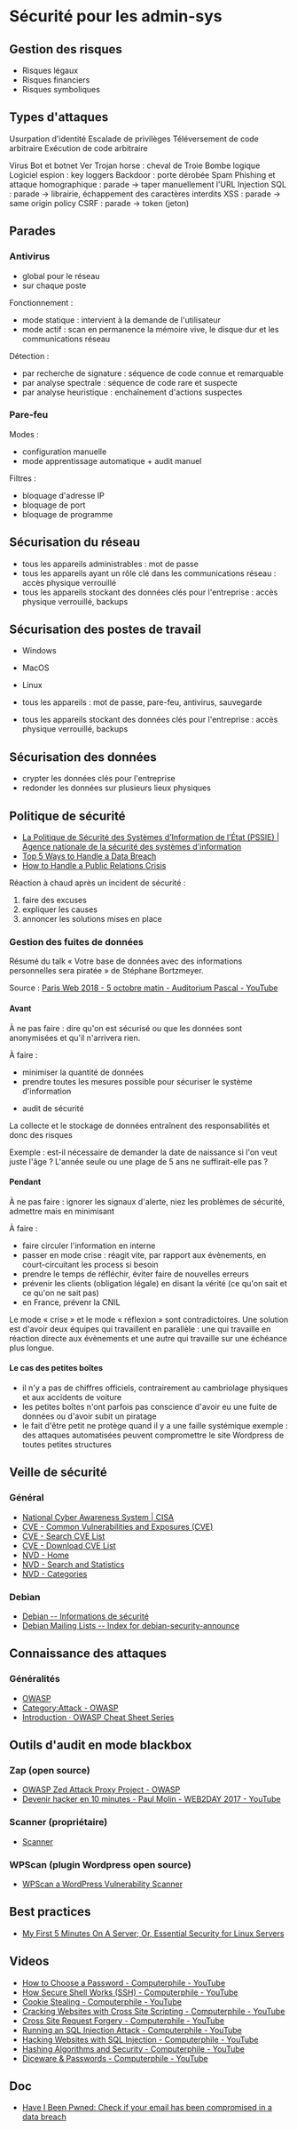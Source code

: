 # Sécurité pour les admin-sys

## Gestion des risques

- Risques légaux 
- Risques financiers 
- Risques symboliques 

## Types d'attaques

Usurpation d'identité
Escalade de privilèges
Téléversement de code arbitraire
Exécution de code arbitraire

Virus
Bot et botnet
Ver
Trojan horse : cheval de Troie
Bombe logique
Logiciel espion : key loggers
Backdoor : porte dérobée
Spam
Phishing et attaque homographique : parade -> taper manuellement l'URL
Injection SQL : parade -> librairie, échappement des caractères interdits
XSS : parade -> same origin policy
CSRF : parade -> token (jeton)

## Parades

### Antivirus

- global pour le réseau
- sur chaque poste

Fonctionnement :

- mode statique : intervient à la demande de l'utilisateur
- mode actif : scan en permanence la mémoire vive, le disque dur et les communications réseau

Détection :

- par recherche de signature : séquence de code connue et remarquable
- par analyse spectrale : séquence de code rare et suspecte
- par analyse heuristique : enchaînement d'actions suspectes

### Pare-feu

Modes :

- configuration manuelle
- mode apprentissage automatique + audit manuel

Filtres :

- bloquage d'adresse IP
- bloquage de port
- bloquage de programme

## Sécurisation du réseau

- tous les appareils administrables : mot de passe
- tous les appareils ayant un rôle clé dans les communications réseau : accès physique verrouillé
- tous les appareils stockant des données clés pour l'entreprise : accès physique verrouillé, backups

## Sécurisation des postes de travail

- Windows
- MacOS
- Linux

- tous les appareils : mot de passe, pare-feu, antivirus, sauvegarde
- tous les appareils stockant des données clés pour l'entreprise : accès physique verrouillé, backups

## Sécurisation des données

- crypter les données clés pour l'entreprise
- redonder les données sur plusieurs lieux physiques

## Politique de sécurité

- [La Politique de Sécurité des Systèmes d’Information de l’État (PSSIE) | Agence nationale de la sécurité des systèmes d'information](https://www.ssi.gouv.fr/entreprise/reglementation/protection-des-systemes-dinformations/la-politique-de-securite-des-systemes-dinformation-de-letat-pssie/)
- [Top 5 Ways to Handle a Data Breach](https://securitytrails.com/blog/top-5-ways-handle-data-breach)
- [How to Handle a Public Relations Crisis](https://www.businessnewsdaily.com/8935-recover-from-pr-crisis.html)

Réaction à chaud après un incident de sécurité :

1. faire des excuses
2. expliquer les causes
3. annoncer les solutions mises en place

### Gestion des fuites de données

Résumé du talk « Votre base de données avec des informations personnelles sera piratée » de Stéphane Bortzmeyer.

Source : [Paris Web 2018 - 5 octobre matin - Auditorium Pascal - YouTube](https://www.youtube.com/watch?v=VnwzO0uNn6o&t=3836)

#### Avant

À ne pas faire : dire qu'on est sécurisé ou que les données sont anonymisées et qu'il n'arrivera rien.

À faire :

- minimiser la quantité de données
- prendre toutes les mesures possible pour sécuriser le système d'information
+ audit de sécurité

La collecte et le stockage de données entraînent des responsabilités et donc des risques

Exemple : est-il nécessaire de demander la date de naissance si l'on veut juste l'âge ? L'année seule ou une plage de 5 ans ne suffirait-elle pas ?

#### Pendant

À ne pas faire : ignorer les signaux d'alerte, niez les problèmes de sécurité, admettre mais en minimisant

À faire :

- faire circuler l'information en interne
- passer en mode crise : réagit vite, par rapport aux évènements, en court-circuitant les process si besoin
- prendre le temps de réfléchir, éviter faire de nouvelles erreurs
- prévenir les clients (obligation légale) en disant la vérité (ce qu'on sait et ce qu'on ne sait pas)
- en France, prévenr la CNIL

Le mode « crise » et le mode « réflexion » sont contradictoires.
Une solution est d'avoir deux équipes qui travaillent en parallèle : une qui travaille en réaction directe aux évènements et une autre qui travaille sur une échéance plus longue.

#### Le cas des petites boîtes

- il n'y a pas de chiffres officiels, contrairement au cambriolage physiques et aux accidents de voiture
- les petites boîtes n'ont parfois pas conscience d'avoir eu une fuite de données ou d'avoir subit un piratage
- le fait d'être petit ne protège quand il y a une faille systémique
  exemple : des attaques automatisées peuvent compromettre le site Wordpress de toutes petites structures

## Veille de sécurité

### Général

- [National Cyber Awareness System | CISA](https://www.us-cert.gov/ncas)
- [CVE - Common Vulnerabilities and Exposures (CVE)](http://cve.mitre.org/)
- [CVE - Search CVE List](http://cve.mitre.org/cve/search_cve_list.html)
- [CVE - Download CVE List](http://cve.mitre.org/data/downloads/index.html)
- [NVD - Home](https://nvd.nist.gov/)
- [NVD - Search and Statistics](https://nvd.nist.gov/vuln/search)
- [NVD - Categories](https://nvd.nist.gov/vuln/categories)

### Debian

- [Debian -- Informations de sécurité](https://www.debian.org/security/)
- [Debian Mailing Lists -- Index for debian-security-announce](https://lists.debian.org/debian-security-announce/)

## Connaissance des attaques

### Généralités

- [OWASP](https://www.owasp.org/index.php/Main_Page)
- [Category:Attack - OWASP](https://www.owasp.org/index.php/Category:Attack)
- [Introduction · OWASP Cheat Sheet Series](https://cheatsheetseries.owasp.org/)

## Outils d'audit en mode blackbox

### Zap (open source)

- [OWASP Zed Attack Proxy Project - OWASP](https://www.owasp.org/index.php/OWASP_Zed_Attack_Proxy_Project)
- [Devenir hacker en 10 minutes - Paul Molin - WEB2DAY 2017 - YouTube](https://www.youtube.com/watch?v=1ijGyVg4VuY)

### Scanner (propriétaire)

- [Scanner](https://scanner.secapps.com/)

### WPScan (plugin Wordpress open source)

- [WPScan a WordPress Vulnerability Scanner](https://wpscan.org/)

## Best practices

- [My First 5 Minutes On A Server; Or, Essential Security for Linux Servers](https://plusbryan.com/my-first-5-minutes-on-a-server-or-essential-security-for-linux-servers)

## Videos

- [How to Choose a Password - Computerphile - YouTube](https://www.youtube.com/watch?v=3NjQ9b3pgIg)
- [How Secure Shell Works (SSH) - Computerphile - YouTube](https://www.youtube.com/watch?v=ORcvSkgdA58)
- [Cookie Stealing - Computerphile - YouTube](https://www.youtube.com/watch?v=T1QEs3mdJoc)
- [Cracking Websites with Cross Site Scripting - Computerphile - YouTube](https://www.youtube.com/watch?v=L5l9lSnNMxg)
- [Cross Site Request Forgery - Computerphile - YouTube](https://www.youtube.com/watch?v=vRBihr41JTo)
- [Running an SQL Injection Attack - Computerphile - YouTube](https://www.youtube.com/watch?v=ciNHn38EyRc)
- [Hacking Websites with SQL Injection - Computerphile - YouTube](https://www.youtube.com/watch?v=_jKylhJtPmI)
- [Hashing Algorithms and Security - Computerphile - YouTube](https://www.youtube.com/watch?v=b4b8ktEV4Bg)
- [Diceware & Passwords - Computerphile - YouTube](https://www.youtube.com/watch?v=Pe_3cFuSw1E)

## Doc

- [Have I Been Pwned: Check if your email has been compromised in a data breach](https://haveibeenpwned.com/)

